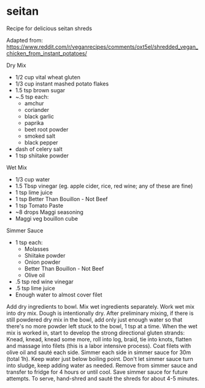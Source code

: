 # seitan
Recipe for delicious seitan shreds

Adapted from:
    https://www.reddit.com/r/veganrecipes/comments/oxt5el/shredded_vegan_chicken_from_instant_potatoes/

Dry Mix
- 1/2 cup vital wheat gluten
- 1/3 cup instant mashed potato flakes
- 1.5 tsp brown sugar
- ~.5 tsp each:
    - amchur
    - coriander
    - black garlic
    - paprika
    - beet root powder
    - smoked salt
    - black pepper
- dash of celery salt
- 1 tsp shiitake powder

Wet Mix
- 1/3 cup water
- 1.5 Tbsp vinegar (eg. apple cider, rice, red wine; any of these are fine)
- 1 tsp lime juice
- 1 tsp Better Than Bouillon - Not Beef
- 1 tsp Tomato Paste
- ~8 drops Maggi seasoning
- Maggi veg bouillon cube

Simmer Sauce
- 1 tsp each:
    - Molasses
    - Shiitake powder
    - Onion powder
    - Better Than Bouillon - Not Beef
    - Olive oil
- .5 tsp red wine vinegar
- .5 tsp lime juice
- Enough water to almost cover filet

Add dry ingredients to bowl. Mix wet ingredients separately. Work wet mix into dry mix. Dough is intentionally dry. After preliminary mixing, if there is still powdered dry mix in the bowl, add only just enough water so that there's no more powder left stuck to the bowl, 1 tsp at a time. When the wet mix is worked in, start to develop the strong directional gluten strands: Knead, knead, knead some more, roll into log, braid, tie into knots, flatten and massage into filets (this is a labor intensive process). Coat filets with olive oil and sauté each side. Simmer each side in simmer sauce for 30m (total 1h). Keep water just below boiling point. Don't let simmer sauce turn into sludge, keep adding water as needed. Remove from simmer sauce and transfer to fridge for 4 hours or until cool. Save simmer sauce for future attempts. To serve, hand-shred and sauté the shreds for about 4-5 minutes.
